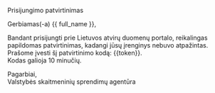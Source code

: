 Prisijungimo patvirtinimas

Gerbiamas(-a) {{ full_name }},

Bandant prisijungti prie Lietuvos atvirų duomenų portalo, reikalingas papildomas patvirtinimas, kadangi jūsų įrenginys nebuvo atpažintas. Prašome įvesti šį patvirtinimo kodą: {{token}}.  
Kodas galioja 10 minučių.

Pagarbiai,  
Valstybės skaitmeninių sprendimų agentūra
